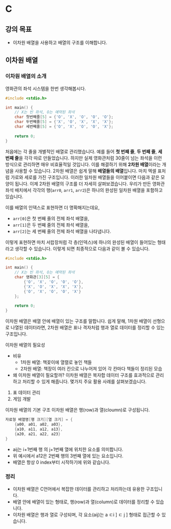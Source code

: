 # C
## 강의 목표
- 이차원 배열을 사용하고 배열의 구조를 이해합니다.

## 이차원 배열
### 이차원 배열의 소개
영화관의 좌석 시스템을 한번 생각해봅시다.
```c
#include <stdio.h>

int main() {
    // X는 빈 좌석, O는 예약된 좌석
    char 첫번째줄[5] = {'O', 'X', 'O', 'O', 'O'};
    char 두번째줄[5] = {'X', 'O', 'X', 'X', 'X'};
    char 세번째줄[5] = {'O', 'X', 'O', 'O', 'X'};
    
    return 0;
}
```
처음에는 각 줄을 개별적인 배열로 관리했습니다. 예를 들어 **첫 번째 줄**, **두 번째 줄**, **세 번째 줄**을 각각 따로 만들었습니다. 하지만 실제 영화관처럼 30줄이 넘는 좌석을 이런 방식으로 관리하면 매우 비효율적일 것입니다.
이를 해결하기 위해 **2차원 배열**이라는 개념을 사용할 수 있습니다. 2차원 배열은 쉽게 말해 **배열들의 배열**입니다. 마치 엑셀 표처럼 가로와 세로를 가진 구조입니다.
이러한 일차원 배열들을 이어붙이면 다음과 같은 모양이 됩니다.
이제 2차원 배열의 구조를 더 자세히 살펴보겠습니다. 우리가 만든 영화관 좌석 배치에서 각각의 행(`arr0`, `arr1`, `arr2`)은 하나의 완성된 일차원 배열을 포함하고 있습니다.

이를 배열의 인덱스로 표현하면 더 명확해지는데요,
- `arr[0]`은 첫 번째 줄의 전체 좌석 배열을,
- `arr[1]`은 두 번째 줄의 전체 좌석 배열을,
- `arr[2]`는 세 번째 줄의 전체 좌석 배열을 나타냅니다.
    
이렇게 표현하면 마치 서랍장처럼 각 층(인덱스)에 하나의 완성된 배열이 들어있는 형태라고 생각할 수 있습니다.
이렇게 되면 최종적으로 다음과 같이 볼 수 있습니다.
```c
#include <stdio.h>

int main() {
    // X는 빈 좌석, O는 예약된 좌석
    char 영화관[3][5] = {
        {'O', 'X', 'O', 'O', 'O'},
        {'X', 'O', 'X', 'X', 'X'},
        {'O', 'X', 'O', 'O', 'X'}
    };
    
    return 0;
}
```
이차원 배열은 배열 안에 배열이 있는 구조를 말합니다. 쉽게 말해, 1차원 배열이 선형으로 나열된 데이터라면, 2차원 배열은 표나 격자처럼 행과 열로 데이터를 정리할 수 있는 구조입니다.

이차원 배열의 필요성
- 비유
	- 1차원 배열: 책꽂이에 열렬로 놓인 책들
	- 2차원 배열: 책장이 여러 칸으로 나누어져 있어 각 칸마다 책들이 정리된 모습
- 왜 이차원 배열이 필요할까?
이차원 배열은 복자합 데이터 구조를 효과적으로 관리하고 처리할 수 있게 해줍니다. 몇가지 주요 활용 사례를 살펴보겠습니다.
1. 표 데이터 관리
2. 게임 개발

이차원 배열의 기본 구조
이차원 배열은 행(row)과 열(cloumn)로 구성됩니다.
```c
자료형 배열명[행 크기][열 크기] = {
    {a00, a01, a02, a03},
    {a10, a11, a12, a13},
    {a20, a21, a22, a23}
}
```
- aij는 i+1번째 행 의 j+1번째 열에 위치한 요소를 의미합니다.
- 위 예시에서 a12은 2번째 행의 3번째 열에 있는 요소입니다.
- 배열은 항상 0 index부터 시작하기에 위와 같습니다.
### 정리
- 이차원 배열은 C언어에서 복잡한 데이터를 관리하고 처리하는데 유용한 구조입니다.
- 배열 안에 배열이 있는 형태로, 행(row)과 열(column)로 데이터를 정리할 수 있습니다.
- 이차원 배열은 행과 열로 구성되며, 각 요소(aij)는 a ㄷi ] ㄷ j ] 형태로 접근할 수 있습니다.










